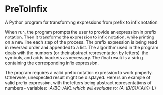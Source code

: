 # PreToInfix
A Python program for transforming expressions from prefix to infix notation

When run, the program prompts the user to provide an expression in prefix notation. Then it transforms the expression to infix notation, while printing on a new line each step of the process. The prefix expression is being read in reversed order and appended to a list. The algorithm used in the program deals with the numbers (or their abstract representation by letters), the symbols, and adds brackets as necessary. The final result is a string containing the corresponding infix expression.

The program requires a valid prefix notation expression to work properly. Otherwise, unexpected result might be displayed. 
Here is an example of valid prefix expression, with the letters being abstract representations of numbers - variables: *-A/BC-/AKL
which will evaluate to: (A-(B/C))*((A/K)-L)

